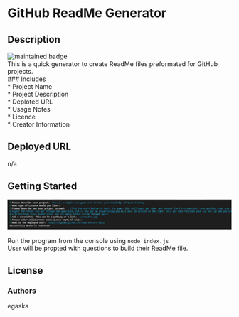     
# GitHub ReadMe Generator
## Description
![maintained badge](https://img.shields.io/badge/Maintained%3F-true-blue) <br /> 
This is a quick generator to create ReadMe files preformated for GitHub projects. <br />### Includes  <br /> * Project Name  <br />* Project Description  <br />* Deploted URL  <br />* Usage Notes  <br />* Licence  <br />* Creator Information

## Deployed URL
n/a

## Getting Started
![Screenshot](screenshot.jpg)<br /> 

Run the program from the console using ``` node index.js ```  <br />User will be propted with questions to build their ReadMe file. 
    
## License
 

### Authors 
egaska
 
